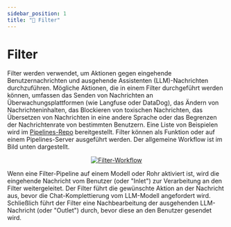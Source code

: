 ```yaml
---
sidebar_position: 1
title: "🚰 Filter"
---
```


# Filter

Filter werden verwendet, um Aktionen gegen eingehende Benutzernachrichten und ausgehende Assistenten (LLM)-Nachrichten durchzuführen. Mögliche Aktionen, die in einem Filter durchgeführt werden können, umfassen das Senden von Nachrichten an Überwachungsplattformen (wie Langfuse oder DataDog), das Ändern von Nachrichteninhalten, das Blockieren von toxischen Nachrichten, das Übersetzen von Nachrichten in eine andere Sprache oder das Begrenzen der Nachrichtenrate von bestimmten Benutzern. Eine Liste von Beispielen wird im [Pipelines-Repo](https://github.com/open-webui/pipelines/tree/main/examples/filters) bereitgestellt. Filter können als Funktion oder auf einem Pipelines-Server ausgeführt werden. Der allgemeine Workflow ist im Bild unten dargestellt.

<p align="center">
  <a href="#">
    <img src="/images/pipelines/filters.png" alt="Filter-Workflow" />
  </a>
</p>

Wenn eine Filter-Pipeline auf einem Modell oder Rohr aktiviert ist, wird die eingehende Nachricht vom Benutzer (oder "Inlet") zur Verarbeitung an den Filter weitergeleitet. Der Filter führt die gewünschte Aktion an der Nachricht aus, bevor die Chat-Komplettierung vom LLM-Modell angefordert wird. Schließlich führt der Filter eine Nachbearbeitung der ausgehenden LLM-Nachricht (oder "Outlet") durch, bevor diese an den Benutzer gesendet wird.
